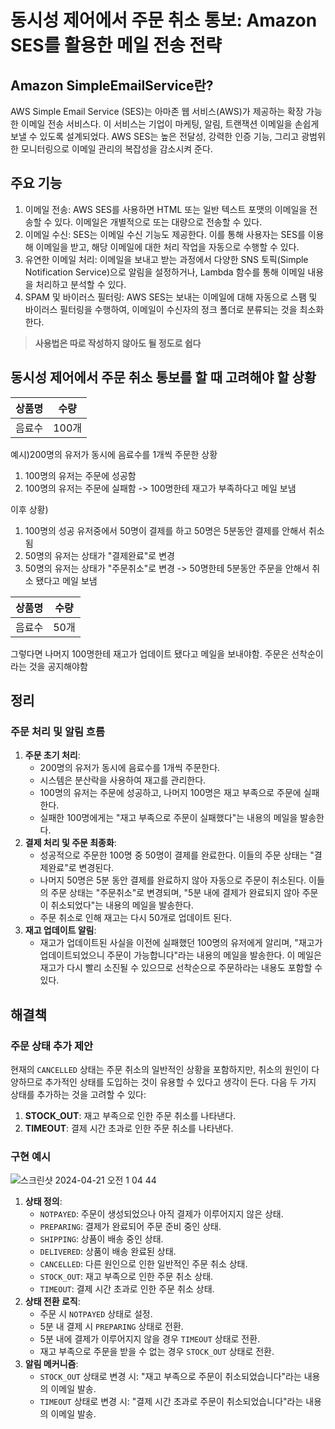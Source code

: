 
# 동시성 제어에서 주문 취소 통보: Amazon SES를 활용한 메일 전송 전략

## Amazon SimpleEmailService란?

AWS Simple Email Service (SES)는 아마존 웹 서비스(AWS)가 제공하는 확장 가능한 이메일 전송 서비스다. 이 서비스는 기업이 마케팅, 알림, 트랜잭션 이메일을 손쉽게 보낼 수 있도록 설계되었다. AWS SES는 높은 전달성, 강력한 인증 기능, 그리고 광범위한 모니터링으로 이메일 관리의 복잡성을 감소시켜 준다.
## 주요 기능
1. 이메일 전송: AWS SES를 사용하면 HTML 또는 일반 텍스트 포맷의 이메일을 전송할 수 있다. 이메일은 개별적으로 또는 대량으로 전송할 수 있다.
2. 이메일 수신: SES는 이메일 수신 기능도 제공한다. 이를 통해 사용자는 SES를 이용해 이메일을 받고, 해당 이메일에 대한 처리 작업을 자동으로 수행할 수 있다.
3. 유연한 이메일 처리: 이메일을 보내고 받는 과정에서 다양한 SNS 토픽(Simple Notification Service)으로 알림을 설정하거나, Lambda 함수를 통해 이메일 내용을 처리하고 분석할 수 있다.
4. SPAM 및 바이러스 필터링: AWS SES는 보내는 이메일에 대해 자동으로 스팸 및 바이러스 필터링을 수행하여, 이메일이 수신자의 정크 폴더로 분류되는 것을 최소화한다.

>**사용법은 따로 작성하지 않아도 될 정도로 쉽다**

## 동시성 제어에서 주문 취소 통보를 할 때 고려해야 할 상황

| 상품명 | 수량   |
| --- | ---- |
| 음료수 | 100개 |

예시)200명의 유저가 동시에 음료수를 1개씩 주문한 상황
1. 100명의 유저는 주문에 성공함
2. 100명의 유저는 주문에 실패함 -> 100명한테 재고가 부족하다고 메일 보냄

이후 상황)
1. 100명의 성공 유저중에서 50명이 결제를 하고 50명은 5분동안 결제를 안해서 취소됨
2. 50명의 유저는 상태가 "결제완료"로 변경
3. 50명의 유저는 상태가 "주문취소"로 변경 -> 50명한테 5분동안 주문을 안해서 취소 됐다고 메일 보냄

| 상품명 | 수량  |
| --- | --- |
| 음료수 | 50개 |

그렇다면 나머지 100명한테 재고가 업데이트 됐다고 메일을 보내야함.
주문은 선착순이라는 것을 공지해야함
## 정리

### 주문 처리 및 알림 흐름

1. **주문 초기 처리**:
    - 200명의 유저가 동시에 음료수를 1개씩 주문한다.
    - 시스템은 분산락을 사용하여 재고를 관리한다.
    - 100명의 유저는 주문에 성공하고, 나머지 100명은 재고 부족으로 주문에 실패한다.
    - 실패한 100명에게는 "재고 부족으로 주문이 실패했다"는 내용의 메일을 발송한다.
2. **결제 처리 및 주문 최종화**:
    - 성공적으로 주문한 100명 중 50명이 결제를 완료한다. 이들의 주문 상태는 "결제완료"로 변경된다.
    - 나머지 50명은 5분 동안 결제를 완료하지 않아 자동으로 주문이 취소된다. 이들의 주문 상태는 "주문취소"로 변경되며, "5분 내에 결제가 완료되지 않아 주문이 취소되었다"는 내용의 메일을 발송한다.
    - 주문 취소로 인해 재고는 다시 50개로 업데이트 된다.
3. **재고 업데이트 알림**:
    - 재고가 업데이트된 사실을 이전에 실패했던 100명의 유저에게 알리며, "재고가 업데이트되었으니 주문이 가능합니다"라는 내용의 메일을 발송한다. 이 메일은 재고가 다시 빨리 소진될 수 있으므로 선착순으로 주문하라는 내용도 포함할 수 있다.
## 해결책
### 주문 상태 추가 제안

현재의 `CANCELLED` 상태는 주문 취소의 일반적인 상황을 포함하지만, 취소의 원인이 다양하므로 추가적인 상태를 도입하는 것이 유용할 수 있다고 생각이 든다. 다음 두 가지 상태를 추가하는 것을 고려할 수 있다:

1. **STOCK_OUT**: 재고 부족으로 인한 주문 취소를 나타낸다.
2. **TIMEOUT**: 결제 시간 초과로 인한 주문 취소를 나타낸다.

### 구현 예시

  
![스크린샷 2024-04-21 오전 1 04 44](https://github.com/pie0902/TIL/assets/47919911/9ecaa1db-0498-4194-9cc5-9b39622d8bf8)


1. **상태 정의**:
    - `NOTPAYED`: 주문이 생성되었으나 아직 결제가 이루어지지 않은 상태.
    - `PREPARING`: 결제가 완료되어 주문 준비 중인 상태.
    - `SHIPPING`: 상품이 배송 중인 상태.
    - `DELIVERED`: 상품이 배송 완료된 상태.
    - `CANCELLED`: 다른 원인으로 인한 일반적인 주문 취소 상태.
    - `STOCK_OUT`: 재고 부족으로 인한 주문 취소 상태.
    - `TIMEOUT`: 결제 시간 초과로 인한 주문 취소 상태.
3. **상태 전환 로직**:
    - 주문 시 `NOTPAYED` 상태로 설정.
    - 5분 내 결제 시 `PREPARING` 상태로 전환.
    - 5분 내에 결제가 이루어지지 않을 경우 `TIMEOUT` 상태로 전환.
    - 재고 부족으로 주문을 받을 수 없는 경우 `STOCK_OUT` 상태로 전환.
4. **알림 메커니즘**:
    - `STOCK_OUT` 상태로 변경 시: "재고 부족으로 주문이 취소되었습니다"라는 내용의 이메일 발송.
    - `TIMEOUT` 상태로 변경 시: "결제 시간 초과로 주문이 취소되었습니다"라는 내용의 이메일 발송.


